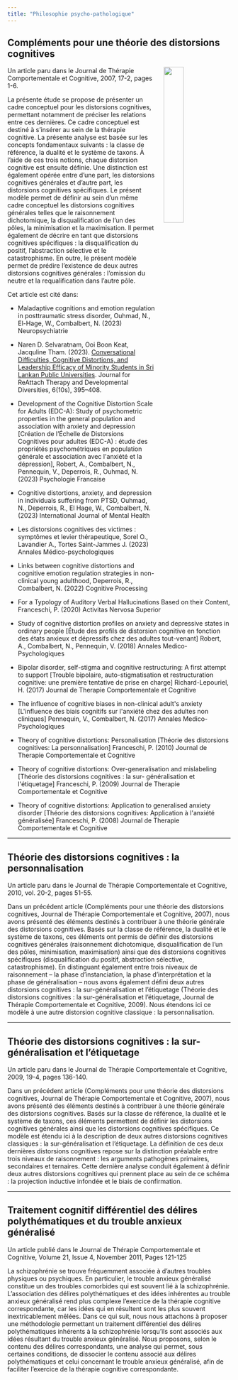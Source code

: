 ```yaml
---
title: "Philosophie psycho-pathologique"
---
```


## Compléments pour une théorie des distorsions cognitives

<img align="right" width="30%" src="/images/Fig1cdis.jpg" style="margin-left: 20px;">

Un article paru dans le Journal de Thérapie Comportementale et Cognitive, 2007, 17-2, pages 1-6.


La présente étude se propose de présenter un cadre conceptuel pour les distorsions cognitives, permettant notamment de préciser les relations entre ces dernières. Ce cadre conceptuel est destiné à s’insérer au sein de la thérapie cognitive. La présente analyse est basée sur les concepts fondamentaux suivants : la classe de référence, la dualité et le système de taxons. À l’aide de ces trois notions, chaque distorsion cognitive est ensuite définie. Une distinction est également opérée entre d’une part, les distorsions cognitives générales et d’autre part, les distorsions cognitives spécifiques. Le présent modèle permet de définir au sein d’un même cadre conceptuel les distorsions cognitives générales telles que le raisonnement dichotomique, la disqualification de l’un des pôles, la minimisation et la maximisation. Il permet également de décrire en tant que distorsions cognitives spécifiques : la disqualification du positif, l’abstraction sélective et le catastrophisme. En outre, le présent modèle permet de prédire l’existence de deux autres distorsions cognitives générales : l’omission du neutre et la requalification dans l’autre pôle.

Cet article est cité dans:

* Maladaptive cognitions and emotion regulation in posttraumatic stress disorder, Ouhmad, N., El-Hage, W., Combalbert, N.	(2023) Neuropsychiatrie

* Naren D. Selvaratnam, Ooi Boon Keat, Jacquline Tham. (2023). [Conversational Difficulties, Cognitive Distortions, and Leadership Efficacy of Minority Students in Sri Lankan Public Universities](https://jrtdd.com/index.php/journal/article/view/1138). Journal for ReAttach Therapy and Developmental Diversities, 6(10s), 395–408.

* Development of the Cognitive Distortion Scale for Adults (EDC-A): Study of psychometric properties in the general population and association with anxiety and depression [Création de l’Échelle de Distorsions Cognitives pour adultes (EDC-A) : étude des propriétés psychométriques en population générale et association avec l'anxiété et la dépression], Robert, A., Combalbert, N., Pennequin, V., Deperrois, R., Ouhmad, N. (2023) Psychologie Francaise

* Cognitive distortions, anxiety, and depression in individuals suffering from PTSD, Ouhmad, N., Deperrois, R., El Hage, W., Combalbert, N. (2023) International Journal of Mental Health

* Les distorsions cognitives des victimes : symptômes et levier thérapeutique, Sorel O., Lavandier A., Tortes Saint-Jammes J. (2023) Annales Médico-psychologiques 
  
* Links between cognitive distortions and cognitive emotion regulation strategies in non-clinical young adulthood, Deperrois, R., Combalbert, N. (2022) Cognitive Processing

* For a Typology of Auditory Verbal Hallucinations Based on their Content, Franceschi, P. (2020) Activitas Nervosa Superior

* Study of cognitive distortion profiles on anxiety and depressive states in ordinary people [Étude des profils de distorsion cognitive en fonction des états anxieux et dépressifs chez des adultes tout-venant] Robert, A., Combalbert, N., Pennequin, V. (2018) Annales Medico-Psychologiques

* Bipolar disorder, self-stigma and cognitive restructuring: A first attempt to support [Trouble bipolaire, auto-stigmatisation et restructuration cognitive: une première tentative de prise en charge] Richard-Lepouriel, H. (2017) Journal de Therapie Comportementale et Cognitive

* The influence of cognitive biases in non-clinical adult's anxiety [L'influence des biais cognitifs sur l'anxiété chez des adultes non cliniques] 
Pennequin, V., Combalbert, N. (2017) Annales Medico-Psychologiques

* Theory of cognitive distortions: Personalisation [Théorie des distorsions cognitives: La personnalisation] Franceschi, P. (2010) Journal de Therapie Comportementale et Cognitive

* Theory of cognitive distortions: Over-generalisation and mislabeling [Théorie des distorsions cognitives : la sur- généralisation et l'étiquetage] Franceschi, P. (2009) Journal de Therapie Comportementale et Cognitive

* Theory of cognitive distortions: Application to generalised anxiety disorder [Théorie des distorsions cognitives: Application à l'anxiété généralisée] Franceschi, P. (2008) Journal de Therapie Comportementale et Cognitive
<p></p>
<hr>
<p></p>

## Théorie des distorsions cognitives : la personnalisation
Un article paru dans le Journal de Thérapie Comportementale et Cognitive, 2010, vol. 20-2, pages 51-55.

Dans un précédent article (Compléments pour une théorie des distorsions cognitives, Journal de Thérapie Comportementale et Cognitive, 2007), nous avons présenté des éléments destinés à contribuer à une théorie générale des distorsions cognitives. Basés sur la classe de référence, la dualité et le système de taxons, ces éléments ont permis de définir des distorsions cognitives générales (raisonnement dichotomique, disqualification de l’un des pôles, minimisation, maximisation) ainsi que des distorsions cognitives spécifiques (disqualification du positif, abstraction sélective, catastrophisme). En distinguant également entre trois niveaux de raisonnement – la phase d’instanciation, la phase d’interprétation et la phase de généralisation – nous avons également défini deux autres distorsions cognitives : la sur-généralisation et l’étiquetage (Théorie des distorsions cognitives : la sur-généralisation et l’étiquetage, Journal de Thérapie Comportementale et Cognitive, 2009). Nous étendons ici ce modèle à une autre distorsion cognitive classique : la personnalisation.
<p></p>
<hr>
<p></p>

## Théorie des distorsions cognitives  : la sur-généralisation et l’étiquetage
Un article paru dans le Journal de Thérapie Comportementale et Cognitive, 2009, 19-4, pages 136-140.

Dans un précédent article (Compléments pour une théorie des distorsions cognitives, Journal de Thérapie Comportementale et Cognitive, 2007), nous avons présenté des éléments destinés à contribuer à une théorie générale des distorsions cognitives. Basés sur la classe de référence, la dualité et le système de taxons, ces éléments permettent de définir les distorsions cognitives générales ainsi que les distorsions cognitives spécifiques. Ce modèle est étendu ici à la description de deux autres distorsions cognitives classiques : la sur-généralisation et l’étiquetage. La définition de ces deux dernières distorsions cognitives repose sur la distinction préalable entre trois niveaux de raisonnement : les arguments pathogènes primaires, secondaires et ternaires. Cette dernière analyse conduit également à définir deux autres distorsions cognitives qui prennent place au sein de ce schéma : la projection inductive infondée et le biais de confirmation.
<p></p>
<hr>
<p></p>

## Traitement cognitif différentiel des délires polythématiques et du trouble anxieux généralisé
Un article publié dans le Journal de Thérapie Comportementale et Cognitive, Volume 21, Issue 4, November 2011, Pages 121-125

La schizophrénie se trouve fréquemment associée à d’autres troubles physiques ou psychiques. En particulier, le trouble anxieux généralisé constitue un des troubles comorbides qui est souvent lié à la schizophrénie. L’association des délires polythématiques et des idées inhérentes au trouble anxieux généralisé rend plus complexe l’exercice de la thérapie cognitive correspondante, car les idées qui en résultent sont les plus souvent inextricablement mêlées. Dans ce qui suit, nous nous attachons à proposer une méthodologie permettant un traitement différentiel des délires polythématiques inhérents à la schizophrénie lorsqu’ils sont associés aux idées résultant du trouble anxieux généralisé. Nous proposons, selon le contenu des délires correspondants, une analyse qui permet, sous certaines conditions, de dissocier le contenu associé aux délires polythématiques et celui concernant le trouble anxieux généralisé, afin de faciliter l’exercice de la thérapie cognitive correspondante.

